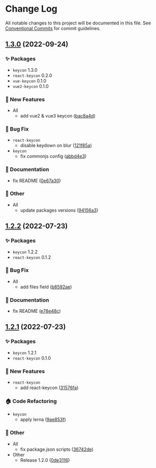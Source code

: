 # Change Log

All notable changes to this project will be documented in this file.
See [Conventional Commits](https://conventionalcommits.org) for commit guidelines.

## [1.3.0](https://github.com/daybrush/keycon/compare/1.2.2...1.3.0) (2022-09-24)
### :sparkles: Packages
* `keycon` 1.3.0
* `react-keycon` 0.2.0
* `vue-keycon` 0.1.0
* `vue2-keycon` 0.1.0


### :rocket: New Features

* All
    * add vue2 & vue3 keycon ([bac8a4d](https://github.com/daybrush/keycon/commit/bac8a4dbbb4aeb10a0ccb89a4a7858b7fb9b0ab5))


### :bug: Bug Fix

* `react-keycon`
    * disable keydown on blur ([121f85a](https://github.com/daybrush/keycon/commit/121f85a1fab3281e7da6ae1ce25990317360cad3))
* `keycon`
    * fix commonjs config ([abbd4e3](https://github.com/daybrush/keycon/commit/abbd4e37dd7e9c70e9a870b636ccca5bd200f302))


### :memo: Documentation

* fix README ([0e67a30](https://github.com/daybrush/keycon/commit/0e67a308d3d1a055f47fb989e03582a4b50bd31a))


### :mega: Other

* All
    * update packages versions ([94156a3](https://github.com/daybrush/keycon/commit/94156a3c54665c3ea4db2c3babcdaf8ad67bd3d9))



## [1.2.2](https://github.com/daybrush/keycon/compare/1.2.1...1.2.2) (2022-07-23)
### :sparkles: Packages
* `keycon` 1.2.2
* `react-keycon` 0.1.2


### :bug: Bug Fix

* All
    * add files field ([b8592ae](https://github.com/daybrush/keycon/commit/b8592ae169b8e7fd627551eaabcce81ec2bf4867))


### :memo: Documentation

* fix README ([e78e48c](https://github.com/daybrush/keycon/commit/e78e48c02716380d52bea43110a62814b4c20181))



## [1.2.1](https://github.com/daybrush/keycon/compare/1.2.0...1.2.1) (2022-07-23)
### :sparkles: Packages
* `keycon` 1.2.1
* `react-keycon` 0.1.0


### :rocket: New Features

* `react-keycon`
    * add react-keycon ([31576fa](https://github.com/daybrush/keycon/commit/31576fa0ce0d2277cdabf56c9361e48878abbeaf))


### :house: Code Refactoring

* `keycon`
    * apply lerna ([9ae853f](https://github.com/daybrush/keycon/commit/9ae853f542786db5220a88f8005d0dccb9457384))


### :mega: Other

* All
    * fix package.json scripts ([36742de](https://github.com/daybrush/keycon/commit/36742dea8e99c43909810ebb7dd9117e965d3927))
* Other
    * Release 1.2.0 ([0de3116](https://github.com/daybrush/keycon/commit/0de3116db342a202156c569b72195def32b1a312))
